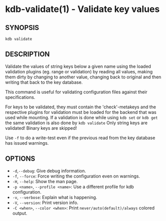# kdb-validate(1) - Validate key values

## SYNOPSIS

`kdb validate`

## DESCRIPTION

Validate the values of string keys below a given name using the loaded validation plugins (eg. range or validation) by reading all values, making them dirty by changing to another value, changing back to original and then writing that back to the key database.

This command is useful for validating configuration files against
their specifications.

For keys to be validated, they must contain the 'check'-metakeys
and the respective plugins for validation must be loaded
for the backend that was used while mounting.
If a validation is done while using `kdb set` or `kdb get`
the same validation is also done by `kdb validate`
Only string keys are validated! Binary keys are skipped!

Use `-f` to do a write-test even if the previous read
from the key database has issued warnings.

## OPTIONS

- `-d`,`--debug`:
  Give debug information.
- `-f`, `--force`:
Force writing the configuration even on warnings.
- `-H`, `--help`:
  Show the man page.
- `-p <name>`, `--profile <name>`:
  Use a different profile for kdb configuration.
- `-v`, `--verbose`:
  Explain what is happening.
- `-V`, `--version`:
  Print version info.
- `-C <when>`, `--color <when>`:
  Print `never/auto(default)/always` colored output.

